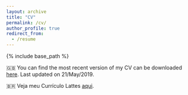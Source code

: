 ```yaml
---
layout: archive
title: "CV"
permalink: /cv/
author_profile: true
redirect_from:
  - /resume
---
```


{% include base_path %}

:uk: You can find the most recent version of my CV can be downloaded [here](https://oliveirathiago.github.io/files/CV_ThiagoOliveira.pdf). Last updated on 21/May/2019.

:brazil: Veja meu Currículo Lattes [aqui](http://lattes.cnpq.br/3901837886824021).
